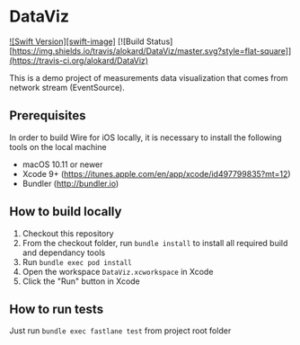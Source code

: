 # DataViz

[![Swift Version][swift-image]](https://img.shields.io/badge/swift-4.0-orange.svg)
[![Build Status][https://img.shields.io/travis/alokard/DataViz/master.svg?style=flat-square]](https://travis-ci.org/alokard/DataViz)

This is a demo project of measurements data visualization that comes from network stream (EventSource).

## Prerequisites
In order to build Wire for iOS locally, it is necessary to install the following tools on the local machine
- macOS 10.11 or newer
- Xcode 9+ (https://itunes.apple.com/en/app/xcode/id497799835?mt=12)
- Bundler (http://bundler.io)

## How to build locally

1. Checkout this repository
2. From the checkout folder, run `bundle install` to install all required build and dependancy tools
3. Run `bundle exec pod install`
4. Open the workspace `DataViz.xcworkspace` in Xcode
5. Click the "Run" button in Xcode

## How to run tests

Just run `bundle exec fastlane test` from project root folder
